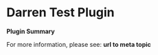 # **Darren Test** Plugin

**Plugin Summary**

For more information, please see: **url to meta topic**
